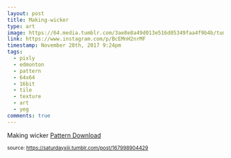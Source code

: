 ```yaml
---
layout: post
title: Making-wicker
type: art
image: https://64.media.tumblr.com/3ae8e8a49d013e516d05349faa4f9b4b/tumblr_p05w8j5wQG1rtskmuo1_500.jpg
link: https://www.instagram.com/p/BcEMnH2nrMF
timestamp: November 28th, 2017 9:24pm
tags:
  - pixly
  - edmonton
  - pattern
  - 64x64
  - 16bit
  - tile
  - texture
  - art
  - yeg
comments: true
---
```

Making wicker
<a href="https://photos.app.goo.gl/2JFeziVRJUFJUxP52" target="_blank">Pattern Download</a>
  
<small>source: https://saturdayxiii.tumblr.com/post/167998904429</small>
